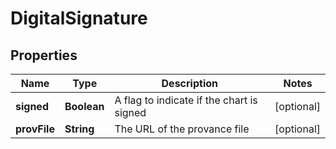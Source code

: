 # DigitalSignature

## Properties
Name | Type | Description | Notes
------------ | ------------- | ------------- | -------------
**signed** | **Boolean** | A flag to indicate if the chart is signed |  [optional]
**provFile** | **String** | The URL of the provance file |  [optional]

